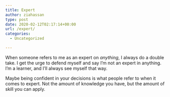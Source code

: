```yaml
---
title: Expert
author: ziahassan
type: post
date: 2020-02-12T02:17:14+00:00
url: /expert/
categories:
  - Uncategorized

---
```

When someone refers to me as an expert on _anything_, I always do a double take. I get the urge to defend myself and say I’m not an expert in anything. I’m a learner, and I’ll always see myself that way.&nbsp;

Maybe being confident in your decisions is what people refer to when it comes to expert. Not the amount of knowledge you have, but the amount of skill you can apply.